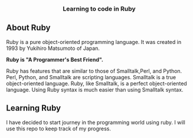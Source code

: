 <h3 align="center">Learning to code in Ruby</h3>


## About Ruby

Ruby is a pure object-oriented programming language. It was created in 1993 by Yukihiro Matsumoto of Japan.

**Ruby is "A Programmer's Best Friend".**

Ruby has features that are similar to those of Smalltalk,Perl, and Python. Perl, Python, and Smalltalk are scripting languages. Smalltalk is a true object-oriented language. Ruby, like Smalltalk, is a perfect object-oriented language. Using Ruby syntax is much easier than using Smalltalk syntax.

## Learning Ruby

I have decided to start journey in the programming world using ruby. I will use this repo to keep track of my progress. 

